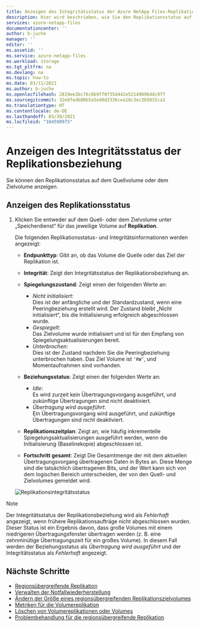 ```yaml
---
title: Anzeigen des Integritätsstatus der Azure NetApp Files-Replikationsbeziehung | Microsoft-Dokumentation
description: Hier wird beschrieben, wie Sie den Replikationsstatus auf dem Quellvolume oder dem Zielvolume von Azure NetApp Files anzeigen.
services: azure-netapp-files
documentationcenter: ''
author: b-juche
manager: ''
editor: ''
ms.assetid: ''
ms.service: azure-netapp-files
ms.workload: storage
ms.tgt_pltfrm: na
ms.devlang: na
ms.topic: how-to
ms.date: 03/11/2021
ms.author: b-juche
ms.openlocfilehash: 2819ee3bc76c0b9ff0f35d442e52149096ddc9f7
ms.sourcegitcommit: 32e0fedb80b5a5ed0d2336cea18c3ec3b5015ca1
ms.translationtype: HT
ms.contentlocale: de-DE
ms.lasthandoff: 03/30/2021
ms.locfileid: "104590975"
---
```

# <a name="display-health-status-of-replication-relationship"></a>Anzeigen des Integritätsstatus der Replikationsbeziehung 

Sie können den Replikationsstatus auf dem Quellvolume oder dem Zielvolume anzeigen.  

## <a name="display-replication-status"></a>Anzeigen des Replikationsstatus

1. Klicken Sie entweder auf dem Quell- oder dem Zielvolume unter „Speicherdienst“ für das jeweilige Volume auf **Replikation**.

    Die folgenden Replikationsstatus- und Integritätsinformationen werden angezeigt:  
    * **Endpunkttyp**: Gibt an, ob das Volume die Quelle oder das Ziel der Replikation ist.
    * **Integrität**: Zeigt den Integritätsstatus der Replikationsbeziehung an.
    * **Spiegelungszustand**: Zeigt einen der folgenden Werte an:
        * *Nicht initialisiert*:  
            Dies ist der anfängliche und der Standardzustand, wenn eine Peeringbeziehung erstellt wird. Der Zustand bleibt „Nicht initialisiert“, bis die Initialisierung erfolgreich abgeschlossen wurde.
        * *Gespiegelt*:   
            Das Zielvolume wurde initialisiert und ist für den Empfang von Spiegelungsaktualisierungen bereit.
        * *Unterbrochen*:   
            Dies ist der Zustand nachdem Sie die Peeringbeziehung unterbrochen haben. Das Ziel Volume ist `‘RW’`, und Momentaufnahmen sind vorhanden.
    * **Beziehungsstatus**: Zeigt einen der folgenden Werte an: 
        * *Idle*:  
            Es wird zurzeit kein Übertragungsvorgang ausgeführt, und zukünftige Übertragungen sind nicht deaktiviert.
        * *Übertragung wird ausgeführt*:  
            Ein Übertragungsvorgang wird ausgeführt, und zukünftige Übertragungen sind nicht deaktiviert.
    * **Replikationszeitplan**: Zeigt an, wie häufig inkrementelle Spiegelungsaktualisierungen ausgeführt werden, wenn die Initialisierung (Baselinekopie) abgeschlossen ist.

    * **Fortschritt gesamt**: Zeigt Die Gesamtmenge der mit dem aktuellen Übertragungsvorgang übertragenen Daten in Bytes an. Diese Menge sind die tatsächlich übertragenen Bits, und der Wert kann sich von dem logischen Bereich unterscheiden, der von den Quell- und Zielvolumes gemeldet wird.  

    ![Replikationsintegritätsstatus](../media/azure-netapp-files/cross-region-replication-health-status.png)

> [!NOTE] 
> Der Integritätsstatus der Replikationsbeziehung wird als *Fehlerhaft* angezeigt, wenn frühere Replikationsaufträge nicht abgeschlossen wurden. Dieser Status ist ein Ergebnis davon, dass große Volumes mit einem niedrigeren Übertragungsfenster übertragen werden (z. B. eine zehnminütige Übertragungszeit für ein großes Volume). In diesem Fall werden der Beziehungsstatus als *Übertragung wird ausgeführt* und der Integritätsstatus als *Fehlerhaft* angezeigt.

## <a name="next-steps"></a>Nächste Schritte  

* [Regionsübergreifende Replikation](cross-region-replication-introduction.md)
* [Verwalten der Notfallwiederherstellung](cross-region-replication-manage-disaster-recovery.md)
* [Ändern der Größe eines regionsübergreifenden Replikationszielvolumes](azure-netapp-files-resize-capacity-pools-or-volumes.md#resize-a-cross-region-replication-destination-volume)
* [Metriken für die Volumereplikation](azure-netapp-files-metrics.md#replication)
* [Löschen von Volumereplikationen oder Volumes](cross-region-replication-delete.md)
* [Problembehandlung für die regionsübergreifende Replikation](troubleshoot-cross-region-replication.md)

